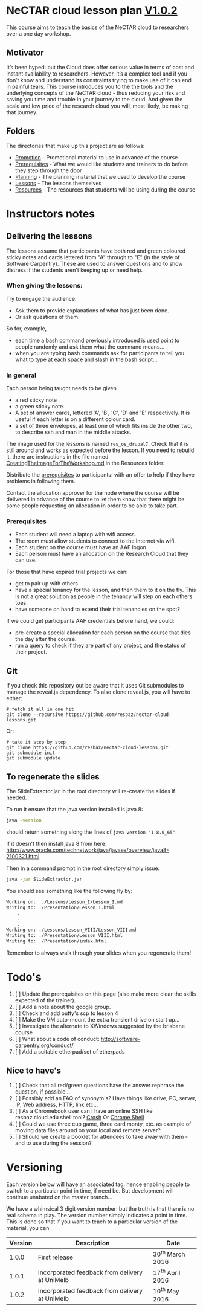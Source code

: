 # NeCTAR cloud lesson plan [V1.0.2](#versioning)

This course aims to teach the basics of the NeCTAR cloud to researchers over a one day workshop.

## Motivator

It’s been hyped: but the Cloud does offer serious value in terms of cost and instant availability to researchers.
However, it’s a complex tool and if you don’t know and understand its constraints trying to make use of it can end
in painful tears. This course introduces you to the the tools and the underlying concepts of the NeCTAR cloud -
thus reducing your risk and saving you time and trouble in your journey to the cloud. And given the scale and low price 
of the research cloud you will, most likely, be making that journey.

## Folders

The directories that make up this project are as follows:

* [Promotion](Promotion/README.md) - Promotional material to use in advance of the course
* [Prerequisites](Prerequisites/) - What we would like students and trainers to do before they step through the door
* [Planning](Planning/Lessons.md) - The planning material that we used to develop the course
* [Lessons](Lessons/) - The lessons themselves
* [Resources](Resources/) - The resources that students will be using during the course

# Instructors notes

## Delivering the lessons

The lessons assume that participants have both red and green coloured sticky notes and cards lettered from "A" through
to "E" (in the style of Software Carpentry). These are used to answer questions and to show distress if the students
aren't keeping up or need help.

### When giving the lessons:

Try to engage the audience.  

* Ask them to provide explanations of what has just been done.
* Or ask questions of them. 

So for, example, 

* each time a bash command previously introduced is used point to people randomly and ask them what the command means...
* when you are typing bash commands ask for participants to tell you what to type at each space and slash in 
  the bash script...
  

### In general

Each person being taught needs to be given 

* a red sticky note 
* a green sticky note.
* A set of answer cards, lettered 'A', 'B', 'C', 'D' and 'E' respectively. It is useful if each letter is on a
  different colour card.
* a set of three envelopes, at least one of which fits inside the other two, to describe ssh and man in the middle
  attacks.

The image used for the lessons is named `res_os_drupal7`. Check that it is still around and works
as expected before the lesson. If you need to rebuild it, there are instructions in the file
named [CreatingTheImageForTheWorkshop.md](Resources/CreatingTheImageForTheWorkshop.md) in the Resources
folder.

Distribute the [prerequisites](../Prerequisites/README.md) to participants: with an offer to help
if they have problems in following them.

Contact the allocation approver for the node where the course will be delivered in advance of the course to
let them know that there might be some people requesting an allocation in order to be able to take part.

### Prerequisites

* Each student will need a laptop with wifi access.
* The room must allow students to connect to the Internet via wifi. 
* Each student on the course must have an AAF logon.
* Each person must have an allocation on the Research Cloud that they can use.

For those that have expired trial projects we can:

* get to pair up with others
* have a special tenancy for the lesson, and then them to it on the fly. 
  This is not a great solution as people in the tenancy will step on each others toes.
* have someone on hand to extend their trial tenancies on the spot?

If we could get participants AAF credentials before hand, we could:

* pre-create a special allocation for each person on the course that dies the day after the course.
* run a query to check if they are part of any project, and the status of their project.


## Git

If you check this repository out be aware that it uses Git submodules to manage the reveal.js dependency.
To also clone reveal.js, you will have to either:

    # fetch it all in one hit
    git clone --recursive https://github.com/resbaz/nectar-cloud-lessons.git

Or:

    # take it step by step
    git clone https://github.com/resbaz/nectar-cloud-lessons.git
    git submodule init
    git submodule update

## To regenerate the slides

The SlideExtractor.jar in the root directory will re-create the slides if needed.

To run it ensure that the java version installed is java 8:

```bash
java -version
```

should return something along the lines of `java version "1.8.0_65"`.

If it doesn't then install java 8 from here: http://www.oracle.com/technetwork/java/javase/overview/java8-2100321.html

Then in a command prompt in the root directory simply issue:

```bash
java -jar SlideExtractor.jar
```

You should see something like the following fly by:

```bash
Working on:  ./Lessons/Lesson_I/Lesson_I.md
Writing to: ./Presentation/Lesson_1.html
    .
    .
    .
Working on: ./Lessons/Lesson_VIII/Lesson_VIII.md
Writing to: ./Presentation/Lesson_VIII.html
Writing to: ./Presentation/index.html
```

Remember to always walk through your slides when you regenerate them!


# Todo's

1. [ ] Update the prerequisites on this page (also make more clear the skills expected of the trainer).
1. [ ] Add a note about the google group.
1. [ ] Check and add putty's scp to lesson 4
1. [ ] Make the VM auto-mount the extra transient drive on start up...
1. [ ] Investigate the alternate to XWindows suggested by the brisbane course
1. [ ] What about a code of conduct: http://software-carpentry.org/conduct/
1. [ ] Add a suitable etherpad/set of etherpads

## Nice to have's

1. [ ] Check that all red/green questions have the answer rephrase the question, if possible...
1. [ ] Possibly add an FAQ of synonym's? Have things like drive, PC, server, IP, Web address, HTTP, link etc...
1. [ ] As a Chromebook user can I have an online SSH like resbaz.cloud.edu shell tool?
       [Crosh](http://www.howtogeek.com/170648/10-commands-included-in-chrome-oss-hidden-crosh-shell/)
       Or [Chrome Shell](https://chrome.google.com/webstore/detail/secure-shell/pnhechapfaindjhompbnflcldabbghjo)
1. [ ] Could we use three cup game, three card monty, etc. as example of moving data files around on your local and
       remote server?
1. [ ] Should we create a booklet for attendees to take away with them - and to use during the session?

# Versioning

Each version below will have an associated tag: hence enabling people to switch to a particular
point in time, if need be. But development will continue unabated on the master branch...

We have a whimsical 3 digit version number: but the truth is that there is no real schema in play.
The version number simply indicates a point in time. This is done so that if you want to teach
to a particular version of the material, you can.

| Version | Description | Date |
| ------- | ----------- | ---- |
| 1.0.0   | First release | 30<sup>th</sup> March 2016 |
| 1.0.1   | Incorporated feedback from delivery at UniMelb | 17<sup>th</sup> April 2016 |
| 1.0.2   | Incorporated feedback from delivery at UniMelb | 10<sup>th</sup> May 2016 |